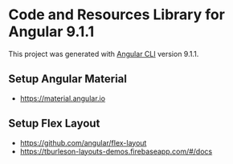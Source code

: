 # Code and Resources Library for Angular 9.1.1

This project was generated with [Angular CLI](https://github.com/angular/angular-cli) version 9.1.1.

## Setup Angular Material

* <https://material.angular.io>

## Setup Flex Layout

* <https://github.com/angular/flex-layout>
* <https://tburleson-layouts-demos.firebaseapp.com/#/docs>
